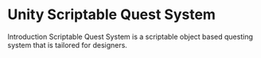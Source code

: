 # Unity Scriptable Quest System

Introduction
Scriptable Quest System is a scriptable object based questing system that is tailored for designers.
